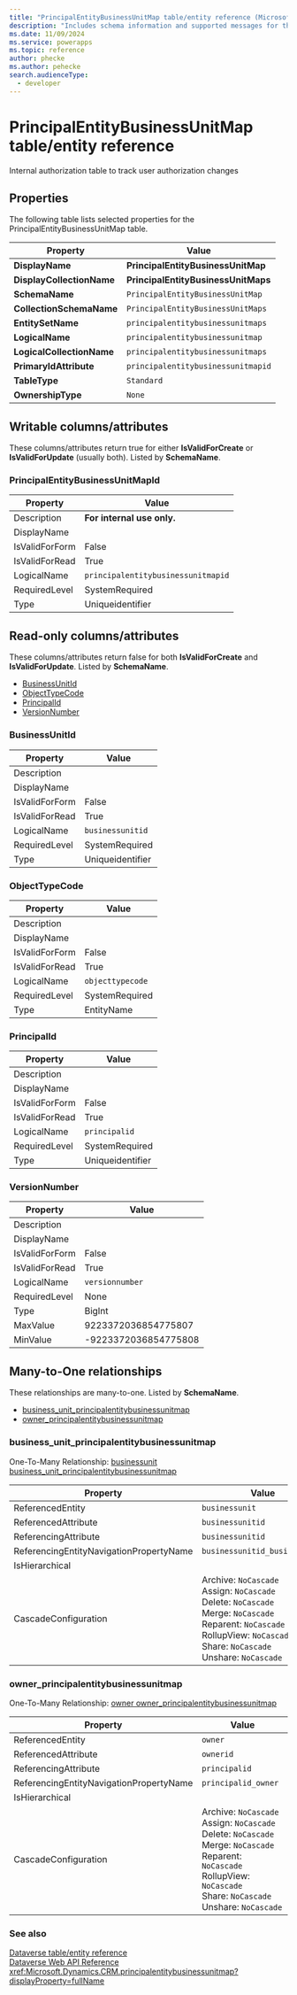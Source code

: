```yaml
---
title: "PrincipalEntityBusinessUnitMap table/entity reference (Microsoft Dataverse)"
description: "Includes schema information and supported messages for the PrincipalEntityBusinessUnitMap table/entity with Microsoft Dataverse."
ms.date: 11/09/2024
ms.service: powerapps
ms.topic: reference
author: phecke
ms.author: pehecke
search.audienceType: 
  - developer
---
```


# PrincipalEntityBusinessUnitMap table/entity reference

Internal authorization table to track user authorization changes

## Properties

The following table lists selected properties for the PrincipalEntityBusinessUnitMap table.

|Property|Value|
| --- | --- |
| **DisplayName** | **PrincipalEntityBusinessUnitMap** |
| **DisplayCollectionName** | **PrincipalEntityBusinessUnitMaps** |
| **SchemaName** | `PrincipalEntityBusinessUnitMap` |
| **CollectionSchemaName** | `PrincipalEntityBusinessUnitMaps` |
| **EntitySetName** | `principalentitybusinessunitmaps`|
| **LogicalName** | `principalentitybusinessunitmap` |
| **LogicalCollectionName** | `principalentitybusinessunitmaps` |
| **PrimaryIdAttribute** | `principalentitybusinessunitmapid` |
| **TableType** | `Standard` |
| **OwnershipType** | `None` |

## Writable columns/attributes

These columns/attributes return true for either **IsValidForCreate** or **IsValidForUpdate** (usually both). Listed by **SchemaName**.

### <a name="BKMK_PrincipalEntityBusinessUnitMapId"></a> PrincipalEntityBusinessUnitMapId

|Property|Value|
|---|---|
|Description|**For internal use only.**|
|DisplayName||
|IsValidForForm|False|
|IsValidForRead|True|
|LogicalName|`principalentitybusinessunitmapid`|
|RequiredLevel|SystemRequired|
|Type|Uniqueidentifier|


## Read-only columns/attributes

These columns/attributes return false for both **IsValidForCreate** and **IsValidForUpdate**. Listed by **SchemaName**.

- [BusinessUnitId](#BKMK_BusinessUnitId)
- [ObjectTypeCode](#BKMK_ObjectTypeCode)
- [PrincipalId](#BKMK_PrincipalId)
- [VersionNumber](#BKMK_VersionNumber)

### <a name="BKMK_BusinessUnitId"></a> BusinessUnitId

|Property|Value|
|---|---|
|Description||
|DisplayName||
|IsValidForForm|False|
|IsValidForRead|True|
|LogicalName|`businessunitid`|
|RequiredLevel|SystemRequired|
|Type|Uniqueidentifier|

### <a name="BKMK_ObjectTypeCode"></a> ObjectTypeCode

|Property|Value|
|---|---|
|Description||
|DisplayName||
|IsValidForForm|False|
|IsValidForRead|True|
|LogicalName|`objecttypecode`|
|RequiredLevel|SystemRequired|
|Type|EntityName|

### <a name="BKMK_PrincipalId"></a> PrincipalId

|Property|Value|
|---|---|
|Description||
|DisplayName||
|IsValidForForm|False|
|IsValidForRead|True|
|LogicalName|`principalid`|
|RequiredLevel|SystemRequired|
|Type|Uniqueidentifier|

### <a name="BKMK_VersionNumber"></a> VersionNumber

|Property|Value|
|---|---|
|Description||
|DisplayName||
|IsValidForForm|False|
|IsValidForRead|True|
|LogicalName|`versionnumber`|
|RequiredLevel|None|
|Type|BigInt|
|MaxValue|9223372036854775807|
|MinValue|-9223372036854775808|

## Many-to-One relationships

These relationships are many-to-one. Listed by **SchemaName**.

- [business_unit_principalentitybusinessunitmap](#BKMK_business_unit_principalentitybusinessunitmap)
- [owner_principalentitybusinessunitmap](#BKMK_owner_principalentitybusinessunitmap)

### <a name="BKMK_business_unit_principalentitybusinessunitmap"></a> business_unit_principalentitybusinessunitmap

One-To-Many Relationship: [businessunit business_unit_principalentitybusinessunitmap](businessunit.md#BKMK_business_unit_principalentitybusinessunitmap)

|Property|Value|
|---|---|
|ReferencedEntity|`businessunit`|
|ReferencedAttribute|`businessunitid`|
|ReferencingAttribute|`businessunitid`|
|ReferencingEntityNavigationPropertyName|`businessunitid_businessunit`|
|IsHierarchical||
|CascadeConfiguration|Archive: `NoCascade`<br />Assign: `NoCascade`<br />Delete: `NoCascade`<br />Merge: `NoCascade`<br />Reparent: `NoCascade`<br />RollupView: `NoCascade`<br />Share: `NoCascade`<br />Unshare: `NoCascade`|

### <a name="BKMK_owner_principalentitybusinessunitmap"></a> owner_principalentitybusinessunitmap

One-To-Many Relationship: [owner owner_principalentitybusinessunitmap](owner.md#BKMK_owner_principalentitybusinessunitmap)

|Property|Value|
|---|---|
|ReferencedEntity|`owner`|
|ReferencedAttribute|`ownerid`|
|ReferencingAttribute|`principalid`|
|ReferencingEntityNavigationPropertyName|`principalid_owner`|
|IsHierarchical||
|CascadeConfiguration|Archive: `NoCascade`<br />Assign: `NoCascade`<br />Delete: `NoCascade`<br />Merge: `NoCascade`<br />Reparent: `NoCascade`<br />RollupView: `NoCascade`<br />Share: `NoCascade`<br />Unshare: `NoCascade`|



### See also

[Dataverse table/entity reference](../about-entity-reference.md)  
[Dataverse Web API Reference](/power-apps/developer/data-platform/webapi/reference/about)   
<xref:Microsoft.Dynamics.CRM.principalentitybusinessunitmap?displayProperty=fullName>
